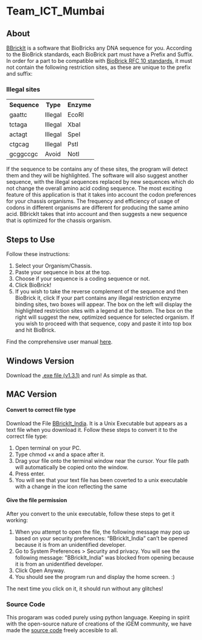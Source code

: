 # Team_ICT_Mumbai
<h2>About</h2>
<a href="http://2018.igem.org/Team:ICT-Mumbai/Software">BBrickIt</a> is a software that BioBricks any DNA sequence for you.
According to the BioBrick standards, each BioBrick part must have a Prefix and Suffix. In order for a part to be compatible with <a href="http://dspace.mit.edu/handle/1721.1/45138">BioBrick RFC 10 standards</a>, it must not contain the following restriction sites, as these are unique to the prefix and suffix:

<h3>Illegal sites</h3>
<table>
<tr>
<th>Sequence</th>
<th>Type</th>
<th>Enzyme</th>
</tr>
<tr>
<td>gaattc</td>
<td>Illegal</td>
<td>EcoRI</td>
</tr>
<tr>
<td>tctaga</td>
<td>Illegal</td>
<td>XbaI</td>
</tr>
<tr>
<td>actagt</td>
<td>Illegal</td>
<td>SpeI</td>
</tr>
<td>ctgcag</td>
<td>Illegal</td>
<td>PstI</td>
</tr>
<td>gcggccgc</td>
<td>Avoid</td>
<td>NotI</td>
</tr>
</table>

If the sequence to be contains any of these sites, the program will detect them and they will be
highlighted.
The software will also suggest another sequence, with the illegal sequences replaced by new sequences
which do not change the overall amino acid coding sequence.
The most exciting feature of this application is that it takes into account the codon preferences for your
chassis organisms. The frequency and efficiency of usage of codons in different organisms are different
for producing the same amino acid. BBrickIt takes that into account and then suggests a new sequence
that is optimized for the chassis organism.

 <h2>Steps to Use</h2>
 Follow these instructions:
 
 1. Select your Organism/Chassis.
 2. Paste your sequence in box at the top.
 3. Choose if your sequence is a coding sequence or not.
 4. Click BioBrick!
 5. If you wish to take the reverse complement of the sequence and then BioBrick it, click <Reverse Complement and BioBrick>
If your part contains any illegal restriction enzyme binding sites, two boxes will appear. The box on the left will display the highlighted restriction sites with a legend at the bottom. The box on the right will suggest the new, optimized sequence for selected organism. If you wish to proceed with that sequence, copy and paste it into top box and hit BioBrick.

Find the comprehensive user manual <a href="http://2018.igem.org/wiki/images/b/be/T--ICT-Mumbai--BBrickIt-User-Manual.pdf">here</a>.


<h2>Windows Version</h2>
Download the <a href="https://github.com/igemsoftware2018/Team_ICT_Mumbai/blob/master/BBrickIt_beta%20v1.3.1.exe">.exe file (v1.3.1)</a> and run! As simple as that.

 <h2>MAC Version</h2>
 <h4>Convert to correct file type</h4>
 Download the File <a href="https://github.com/igemsoftware2018/Team_ICT_Mumbai/blob/master/BBrickIt_India">BBrickIt_India</a>. It is a Unix Executable but appears as a text file when you download it. Follow these steps to convert it to the correct file type:
 
 1. Open terminal on your PC.
 2. Type chmod +x and a space after it.
 3. Drag your file onto the terminal window near the cursor. Your file path will automatically be copied onto the window.
 4. Press enter.
 5. You will see that your text file has been coverted to a unix executable with a change in the icon reflecting the same
 
 <h4>Give the file permission</h4>
 After you convert to the unix executable, follow these steps to get it working:
 
 1. When you attempt to open the file, the following message may pop up based on your security preferences: “BBrickIt_India” can’t be opened because it is from an unidentified developer.
 2. Go to System Preferences > Security and privacy. You will see the following message: "BBrickIt_India” was blocked from opening because it is from an unidentified developer. 
 3. Click Open Anyway.
 4. You should see the program run and display the home screen. :)
 
 The next time you click on it, it should run without any glitches!
 
 <h3>Source Code</h3>
 This progaram was coded purely using python language. Keeping in spirit with the open-source nature of creations of the iGEM community, we have made the <a href="https://github.com/igemsoftware2018/Team_ICT_Mumbai/blob/master/BBrickIt_test.py">source code</a> freely accesible to all. 
 
 
